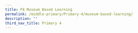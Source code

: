 ```yaml
---
title: P4 Museum Based Learning
permalink: /middle-primary/Primary-4/museum-based-learning/
description: ""
third_nav_title: Primary 4
---
```

